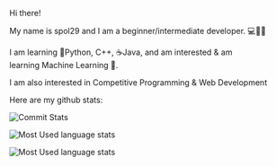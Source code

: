 Hi there!

My name is spol29 and I am a beginner/intermediate developer. 💻👨‍💻

I am learning 🐍Python, C++, ☕Java, and am interested & am learning Machine Learning 🤖. 

I am also interested in Competitive Programming & Web Development

Here are my github stats:


![Commit Stats](https://github-readme-stats.vercel.app/api?username=spol-29&show_icons=true&theme=onedark&layout=compact)

![Most Used language stats](https://github-readme-stats.vercel.app/api/top-langs/?username=spol-29&layout=compact&theme=onedark)

![Most Used language stats](https://github-readme-stats.vercel.app/api/top-langs/?username=spol-29&show_icons=true&theme=onedark)
